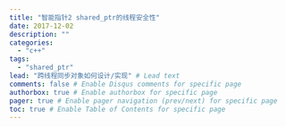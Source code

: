```yaml
---
title: "智能指针2 shared_ptr的线程安全性"
date: 2017-12-02
description: ""
categories:
  - "c++"
tags:
  - "shared_ptr"
lead: "跨线程同步对象如何设计/实现" # Lead text
comments: false # Enable Disqus comments for specific page
authorbox: true # Enable authorbox for specific page
pager: true # Enable pager navigation (prev/next) for specific page
toc: true # Enable Table of Contents for specific page
---
```



